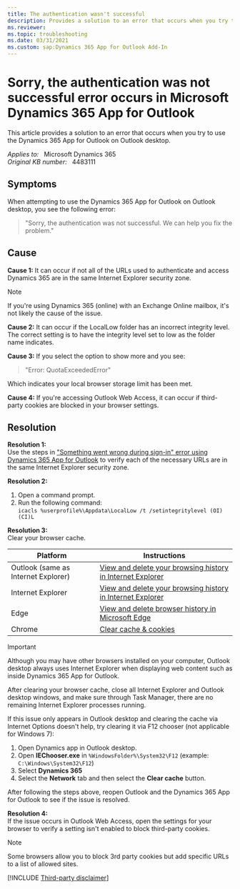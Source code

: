 ```yaml
---
title: The authentication wasn't successful
description: Provides a solution to an error that occurs when you try to use the Dynamics 365 App for Outlook on Outlook desktop.
ms.reviewer: 
ms.topic: troubleshooting
ms.date: 03/31/2021
ms.custom: sap:Dynamics 365 App for Outlook Add-In
---
```

# Sorry, the authentication was not successful error occurs in Microsoft Dynamics 365 App for Outlook

This article provides a solution to an error that occurs when you try to use the Dynamics 365 App for Outlook on Outlook desktop.

_Applies to:_ &nbsp; Microsoft Dynamics 365  
_Original KB number:_ &nbsp; 4483111

## Symptoms

When attempting to use the Dynamics 365 App for Outlook on Outlook desktop, you see the following error:

> "Sorry, the authentication was not successful. We can help you fix the problem."

## Cause

**Cause 1:** It can occur if not all of the URLs used to authenticate and access Dynamics 365 are in the same Internet Explorer security zone.

> [!NOTE]
> If you're using Dynamics 365 (online) with an Exchange Online mailbox, it's not likely the cause of the issue.

**Cause 2:** It can occur if the LocalLow folder has an incorrect integrity level. The correct setting is to have the integrity level set to low as the folder name indicates.

**Cause 3:** If you select the option to show more and you see:  
> "Error: QuotaExceededError"

Which indicates your local browser storage limit has been met.

**Cause 4:** If you're accessing Outlook Web Access, it can occur if third-party cookies are blocked in your browser settings.

## Resolution

**Resolution 1:**  
Use the steps in ["Something went wrong during sign-in" error using Dynamics 365 App for Outlook](https://support.microsoft.com/help/4035750) to verify each of the necessary URLs are in the same Internet Explorer security zone.

**Resolution 2:**

1. Open a command prompt.
2. Run the following command:  
    `icacls %userprofile%\Appdata\LocalLow /t /setintegritylevel (OI)(CI)L`

**Resolution 3:**  
Clear your browser cache.

| **Platform**| **Instructions** |
|---|---|
| Outlook (same as Internet Explorer)| [View and delete your browsing history in Internet Explorer](https://support.microsoft.com/topic/view-and-delete-your-browsing-history-in-internet-explorer-098ffe52-5ac9-a449-c296-c735c32c8678) |
| Internet Explorer| [View and delete your browsing history in Internet Explorer](https://support.microsoft.com/topic/view-and-delete-your-browsing-history-in-internet-explorer-098ffe52-5ac9-a449-c296-c735c32c8678) |
| Edge| [View and delete browser history in Microsoft Edge](https://support.microsoft.com/microsoft-edge/view-and-delete-browser-history-in-microsoft-edge-00cf7943-a9e1-975a-a33d-ac10ce454ca4) |
| Chrome| [Clear cache & cookies](https://support.google.com/accounts/answer/32050) |

> [!IMPORTANT]
> Although you may have other browsers installed on your computer, Outlook desktop always uses Internet Explorer when displaying web content such as inside Dynamics 365 App for Outlook.

After clearing your browser cache, close all Internet Explorer and Outlook desktop windows, and make sure through Task Manager, there are no remaining Internet Explorer processes running.

If this issue only appears in Outlook desktop and clearing the cache via Internet Options doesn't help, try clearing it via F12 chooser (not applicable for Windows 7):

1. Open Dynamics app in Outlook desktop.
2. Open **IEChooser.exe** in `%WindowsFolder%\System32\F12` (example: `C:\Windows\System32\F12`)
3. Select **Dynamics 365**  
4. Select the **Network** tab and then select the **Clear cache** button.

After following the steps above, reopen Outlook and the Dynamics 365 App for Outlook to see if the issue is resolved.

**Resolution 4:**  
If the issue occurs in Outlook Web Access, open the settings for your browser to verify a setting isn't enabled to block third-party cookies.

> [!NOTE]
> Some browsers allow you to block 3rd party cookies but add specific URLs to a list of allowed sites.

[!INCLUDE [Third-party disclaimer](../../includes/third-party-disclaimer.md)]
